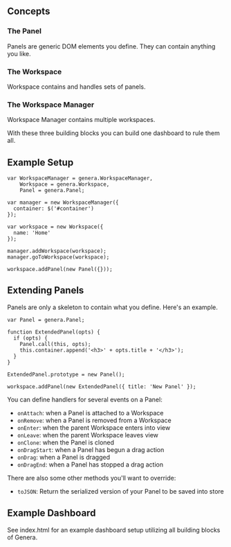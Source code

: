## Concepts

### The Panel

Panels are generic DOM elements you define. They can contain anything you like.

### The Workspace

Workspace contains and handles sets of panels.

### The Workspace Manager

Workspace Manager contains multiple workspaces.

With these three building blocks you can build one dashboard to rule them all.

## Example Setup

    var WorkspaceManager = genera.WorkspaceManager,
        Workspace = genera.Workspace,
        Panel = genera.Panel;

    var manager = new WorkspaceManager({
      container: $('#container')
    });

    var workspace = new Workspace({
      name: 'Home'
    });

    manager.addWorkspace(workspace);
    manager.goToWorkspace(workspace);

    workspace.addPanel(new Panel({}));

## Extending Panels

Panels are only a skeleton to contain what you define. Here's an example.

    var Panel = genera.Panel;

    function ExtendedPanel(opts) {
      if (opts) {
        Panel.call(this, opts);
        this.container.append('<h3>' + opts.title + '</h3>');
      }
    }

    ExtendedPanel.prototype = new Panel();

    workspace.addPanel(new ExtendedPanel({ title: 'New Panel' });

You can define handlers for several events on a Panel:

* `onAttach`: when a Panel is attached to a Workspace
* `onRemove`: when a Panel is removed from a Workspace
* `onEnter`: when the parent Workspace enters into view
* `onLeave`: when the parent Workspace leaves view
* `onClone`: when the Panel is cloned
* `onDragStart`: when a Panel has begun a drag action
* `onDrag`: when a Panel is dragged
* `onDragEnd`: when a Panel has stopped a drag action

There are also some other methods you'll want to override:

* `toJSON`: Return the serialized version of your Panel to be saved into store

## Example Dashboard

See index.html for an example dashboard setup utilizing all building blocks of Genera.